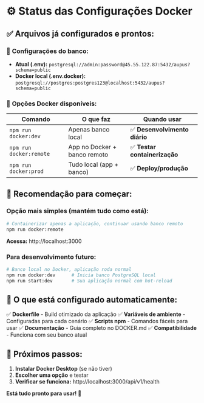 # ⚙️ Status das Configurações Docker

## ✅ **Arquivos já configurados e prontos:**

### 📄 **Configurações do banco:**
- **Atual (.env):** `postgresql://admin:password@45.55.122.87:5432/aupus?schema=public`
- **Docker local (.env.docker):** `postgresql://postgres:postgres123@localhost:5432/aupus?schema=public`

### 🐳 **Opções Docker disponíveis:**

| Comando | O que faz | Quando usar |
|---------|-----------|-------------|
| `npm run docker:dev` | Apenas banco local | ✅ **Desenvolvimento diário** |
| `npm run docker:remote` | App no Docker + banco remoto | ✅ **Testar containerização** |
| `npm run docker:prod` | Tudo local (app + banco) | ✅ **Deploy/produção** |

## 🎯 **Recomendação para começar:**

### **Opção mais simples (mantém tudo como está):**
```bash
# Containerizar apenas a aplicação, continuar usando banco remoto
npm run docker:remote
```
**Acessa:** http://localhost:3000

### **Para desenvolvimento futuro:**
```bash
# Banco local no Docker, aplicação roda normal
npm run docker:dev      # Inicia banco PostgreSQL local
npm run start:dev       # Sua aplicação normal com hot-reload
```

## 🔧 **O que está configurado automaticamente:**

✅ **Dockerfile** - Build otimizado da aplicação
✅ **Variáveis de ambiente** - Configuradas para cada cenário
✅ **Scripts npm** - Comandos fáceis para usar
✅ **Documentação** - Guia completo no DOCKER.md
✅ **Compatibilidade** - Funciona com seu banco atual

## 📝 **Próximos passos:**

1. **Instalar Docker Desktop** (se não tiver)
2. **Escolher uma opção** e testar
3. **Verificar se funciona:** http://localhost:3000/api/v1/health

**Está tudo pronto para usar! 🚀**
